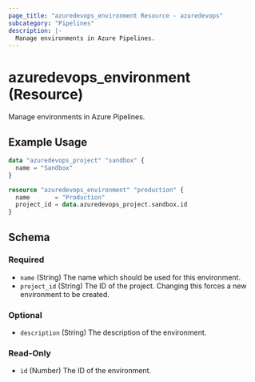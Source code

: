 ```yaml
---
page_title: "azuredevops_environment Resource - azuredevops"
subcategory: "Pipelines"
description: |-
  Manage environments in Azure Pipelines.
---
```


# azuredevops_environment (Resource)

Manage environments in Azure Pipelines.

## Example Usage

```terraform
data "azuredevops_project" "sandbox" {
  name = "Sandbox"
}

resource "azuredevops_environment" "production" {
  name       = "Production"
  project_id = data.azuredevops_project.sandbox.id
}
```

<!-- schema generated by tfplugindocs -->
## Schema

### Required

- `name` (String) The name which should be used for this environment.
- `project_id` (String) The ID of the project. Changing this forces a new environment to be created.

### Optional

- `description` (String) The description of the environment.

### Read-Only

- `id` (Number) The ID of the environment.
